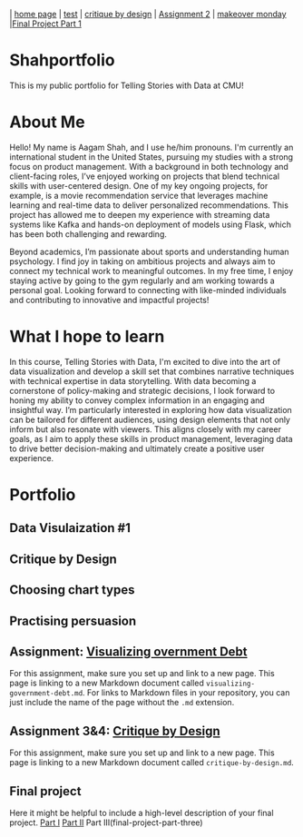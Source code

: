 | [home page](https://aagam2020.github.io/Shahportfolio/) | [test](test) | [critique by design](critique-by-design) | [Assignment 2](dataviz2.md) | [makeover monday](makeover_monday.md)  |[Final Project Part 1](final_project_Aagam.md)
# Shahportfolio
This is my public portfolio for Telling Stories with Data at CMU!

# About Me
Hello! My name is Aagam Shah, and I use he/him pronouns. I'm currently an international student in the United States, pursuing my studies with a strong focus on product management. With a background in both technology and client-facing roles, I’ve enjoyed working on projects that blend technical skills with user-centered design. One of my key ongoing projects, for example, is a movie recommendation service that leverages machine learning and real-time data to deliver personalized recommendations. This project has allowed me to deepen my experience with streaming data systems like Kafka and hands-on deployment of models using Flask, which has been both challenging and rewarding.

Beyond academics, I’m passionate about sports and understanding human psychology. I find joy in taking on ambitious projects and always aim to connect my technical work to meaningful outcomes. In my free time, I enjoy staying active by going to the gym regularly and am working towards a personal goal. Looking forward to connecting with like-minded individuals and contributing to innovative and impactful projects!

# What I hope to learn
In this course, Telling Stories with Data, I'm excited to dive into the art of data visualization and develop a skill set that combines narrative techniques with technical expertise in data storytelling. With data becoming a cornerstone of policy-making and strategic decisions, I look forward to honing my ability to convey complex information in an engaging and insightful way. I’m particularly interested in exploring how data visualization can be tailored for different audiences, using design elements that not only inform but also resonate with viewers. This aligns closely with my career goals, as I aim to apply these skills in product management, leveraging data to drive better decision-making and ultimately create a positive user experience.

# Portfolio
## Data Visulaization #1

## Critique by Design

## Choosing chart types

## Practising persuasion

 

## Assignment: [Visualizing overnment Debt](visualizing-government-debt)
For this assignment, make sure you set up and link to a new page.  This page is linking to a new Markdown document called `visualizing-government-debt.md`.  For links to Markdown files in your repository, you can just include the name of the page without the `.md` extension. 

## Assignment 3&4: [Critique by Design](critique-by-design)
For this assignment, make sure you set up and link to a new page.  This page is linking to a new Markdown document called `critique-by-design.md`.  

## Final project
Here it might be helpful to include a high-level description of your final project. 
[Part I](final-project-part-one)
[Part II](final-project-part-two)
Part III(final-project-part-three)

